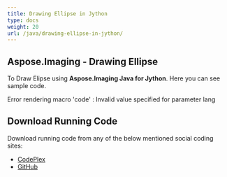 ```yaml
---
title: Drawing Ellipse in Jython
type: docs
weight: 20
url: /java/drawing-ellipse-in-jython/
---
```


## **Aspose.Imaging - Drawing Ellipse**
To Draw Elipse using **Aspose.Imaging Java for Jython**. Here you can see sample code.

Error rendering macro 'code' : Invalid value specified for parameter lang
## **Download Running Code**
Download running code from any of the below mentioned social coding sites:

- [CodePlex](https://asposewordsjavajython.codeplex.com/releases/view/619260)
- [GitHub](https://github.com/aspose-words/Aspose.Words-for-Java/releases/tag/Aspose.Words_Java_for_Jython-v1.0.0)
